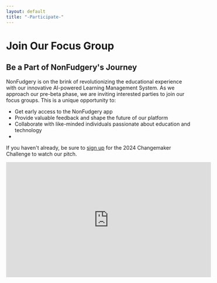 ```yaml
---
layout: default
title: "-Participate-"
---
```


# Join Our Focus Group

## Be a Part of NonFudgery's Journey

NonFudgery is on the brink of revolutionizing the educational experience with our innovative AI-powered Learning Management System. As we approach our pre-beta phase, we are inviting interested parties to join our focus groups. This is a unique opportunity to:
- Get early access to the NonFudgery app
- Provide valuable feedback and shape the future of our platform
- Collaborate with like-minded individuals passionate about education and technology
- 
If you haven't already, be sure to [sign up](https://zoom.us/webinar/register/WN_2cocI_EmQGKsOCHUGzn3gQ#/registration) for the 2024 Changemaker Challenge to watch our pitch.

<div>
<iframe width="560" height="315" src="https://docs.google.com/forms/d/e/1FAIpQLSeUjwX1oFlGpesvJBcJJ5sU0TwCcg2lIAL0UkTBwURLoYtcuQ/viewform?embedded=true" width="640" height="1011" frameborder="0" marginheight="0" marginwidth="0"></iframe>
</div>
